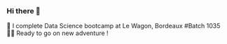 ### Hi there 👋

🌱 I complete Data Science bootcamp at Le Wagon, Bordeaux #Batch 1035  
🙋‍♀️ Ready to go on new adventure ! 

